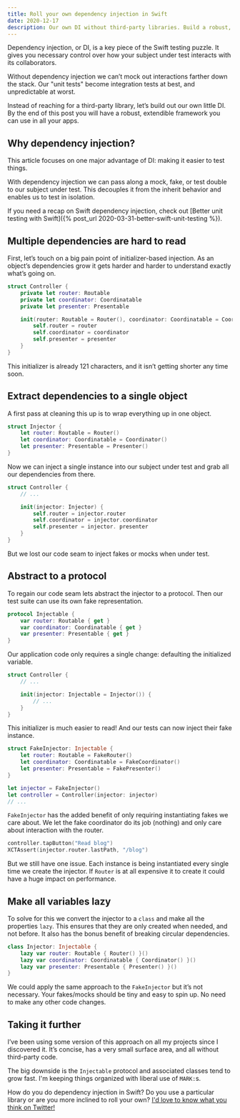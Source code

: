 ```yaml
---
title: Roll your own dependency injection in Swift
date: 2020-12-17
description: Our own DI without third-party libraries. Build a robust, extendible micro-framework you can use in all your apps.
---
```


Dependency injection, or DI, is a key piece of the Swift testing puzzle. It gives you necessary control over how your subject under test interacts with its collaborators.

Without dependency injection we can’t mock out interactions farther down the stack. Our "unit tests" become integration tests at best, and unpredictable at worst.

Instead of reaching for a third-party library, let’s build out our own little DI. By the end of this post you will have a robust, extendible framework you can use in all your apps.

## Why dependency injection?

This article focuses on one major advantage of DI: making it easier to test things.

With dependency injection we can pass along a mock, fake, or test double to our subject under test. This decouples it from the inherit behavior and enables us to test in isolation.

If you need a recap on Swift dependency injection, check out [Better unit testing with Swift]({% post_url 2020-03-31-better-swift-unit-testing %}).

## Multiple dependencies are hard to read

First, let’s touch on a big pain point of initializer-based injection. As an object’s dependencies grow it gets harder and harder to understand exactly what’s going on.

```swift
struct Controller {
    private let router: Routable
    private let coordinator: Coordinatable
    private let presenter: Presentable

    init(router: Routable = Router(), coordinator: Coordinatable = Coordinator(), presenter: Presentable = Presenter()) {
        self.router = router
        self.coordinator = coordinator
        self.presenter = presenter
    }
}
```

This initializer is already 121 characters, and it isn’t getting shorter any time soon.

## Extract dependencies to a single object

A first pass at cleaning this up is to wrap everything up in one object.

```swift
struct Injector {
    let router: Routable = Router()
    let coordinator: Coordinatable = Coordinator()
    let presenter: Presentable = Presenter()
}
```

Now we can inject a single instance into our subject under test and grab all our dependencies from there.

```swift
struct Controller {
    // ...

    init(injector: Injector) {
        self.router = injector.router
        self.coordinator = injector.coordinator
        self.presenter = injector. presenter
    }
}
```

But we lost our code seam to inject fakes or mocks when under test.

## Abstract to a protocol

To regain our code seam lets abstract the injector to a protocol. Then our test suite can use its own fake representation.

```swift
protocol Injectable {
    var router: Routable { get }
    var coordinator: Coordinatable { get }
    var presenter: Presentable { get }
}
```

Our application code only requires a single change: defaulting the initialized variable.

```swift
struct Controller {
    // ...

    init(injector: Injectable = Injector()) {
        // ...
    }
}
```

This initializer is much easier to read! And our tests can now inject their fake instance.

```swift
struct FakeInjector: Injectable {
    let router: Routable = FakeRouter()
    let coordinator: Coordinatable = FakeCoordinator()
    let presenter: Presentable = FakePresenter()
}

let injector = FakeInjector()
let controller = Controller(injector: injector)
// ...
```

 `FakeInjector` has the added benefit of only requiring instantiating fakes we care about. We let the fake coordinator do its job (nothing) and only care about interaction with the router.

```swift
controller.tapButton("Read blog")
XCTAssert(injector.router.lastPath, "/blog")
```

But we still have one issue. Each instance is being instantiated every single time we create the injector. If `Router` is at all expensive it to create it could have a huge impact on performance.

## Make all variables lazy

To solve for this we convert the injector to a `class` and make all the properties `lazy`. This ensures that they are only created when needed, and not before. It also has the bonus benefit of breaking circular dependencies.

```swift
class Injector: Injectable {
    lazy var router: Routable { Router() }()
    lazy var coordinator: Coordinatable { Coordinator() }()
    lazy var presenter: Presentable { Presenter() }()
}
```

We could apply the same approach to the `FakeInjector` but it’s not necessary. Your fakes/mocks should be tiny and easy to spin up. No need to make any other code changes.

## Taking it further

I’ve been using some version of this approach on all my projects since I discovered it. It’s concise, has a very small surface area, and all without third-party code.

The big downside is the `Injectable` protocol and associated classes tend to grow fast. I'm keeping things organized with liberal use of `MARK:`s.

How do you do dependency injection in Swift? Do you use a particular library or are you more inclined to roll your own? [I'd love to know what you think on Twitter!](https://twitter.com/joemasilotti)

